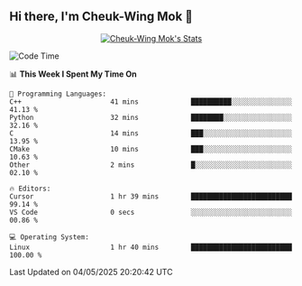 ## Hi there, I'm Cheuk-Wing Mok 👋

<!--
**mozro0327/mozro0327** is a ✨ _special_ ✨ repository because its `README.md` (this file) appears on your GitHub profile.

Here are some ideas to get you started:

- 🔭 I’m currently working on ...
- 🌱 I’m currently learning ...
- 👯 I’m looking to collaborate on ...
- 🤔 I’m looking for help with ...
- 💬 Ask me about ...
- 📫 How to reach me: ...
- 😄 Pronouns: ...
- ⚡ Fun fact: ...
-->

<p align="center">
  <a href="https://github.com/mozro0327" class="rich-diff-level-one">
    <img src="https://github-readme-stats.vercel.app/api?username=mozro0327&title_color=333&text_color=777" alt="Cheuk-Wing Mok's Stats" >
    <!-- &hide=issues
    <img src="https://github-readme-stats.vercel.app/api?username=mozro0327&hide=issues&title_color=333&text_color=777" alt="Cheuk-Wing Mok's Stats" >
    -->
  </a>
</p>

<!--START_SECTION:waka-->
![Code Time](http://img.shields.io/badge/Code%20Time-3%2C418%20hrs%2017%20mins-blue)

📊 **This Week I Spent My Time On** 

```text
💬 Programming Languages: 
C++                      41 mins             ██████████░░░░░░░░░░░░░░░   41.13 % 
Python                   32 mins             ████████░░░░░░░░░░░░░░░░░   32.16 % 
C                        14 mins             ███░░░░░░░░░░░░░░░░░░░░░░   13.95 % 
CMake                    10 mins             ███░░░░░░░░░░░░░░░░░░░░░░   10.63 % 
Other                    2 mins              █░░░░░░░░░░░░░░░░░░░░░░░░   02.10 % 

🔥 Editors: 
Cursor                   1 hr 39 mins        █████████████████████████   99.14 % 
VS Code                  0 secs              ░░░░░░░░░░░░░░░░░░░░░░░░░   00.86 % 

💻 Operating System: 
Linux                    1 hr 40 mins        █████████████████████████   100.00 % 
```


 Last Updated on 04/05/2025 20:20:42 UTC
<!--END_SECTION:waka-->
